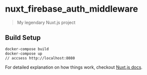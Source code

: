 # nuxt_firebase_auth_middleware

> My legendary Nuxt.js project

## Build Setup

``` bash
docker-compose build
docker-compose up
// accsess http://localhost:8080
```

For detailed explanation on how things work, checkout [Nuxt.js docs](https://nuxtjs.org).
